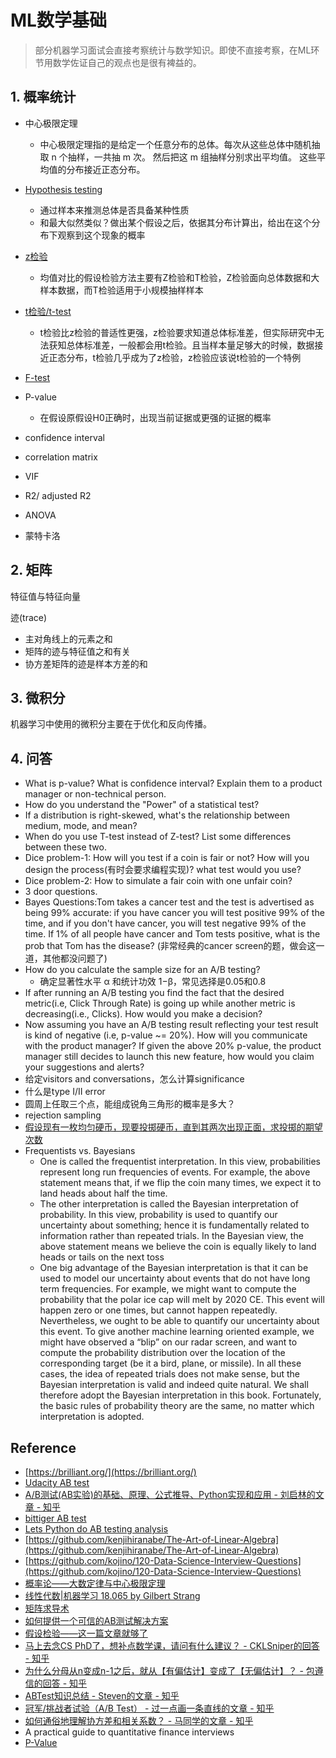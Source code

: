 # ML数学基础

> 部分机器学习面试会直接考察统计与数学知识。即使不直接考察，在ML环节用数学佐证自己的观点也是很有裨益的。


## 1. 概率统计

- 中心极限定理
  - 中心极限定理指的是给定一个任意分布的总体。每次从这些总体中随机抽取 n 个抽样，一共抽 m 次。 然后把这 m 组抽样分别求出平均值。 这些平均值的分布接近正态分布。

- [Hypothesis testing](https://en.wikipedia.org/wiki/Statistical_hypothesis_testing)
  - 通过样本来推测总体是否具备某种性质
  - 和最大似然类似？做出某个假设之后，依据其分布计算出，给出在这个分布下观察到这个现象的概率

- [z检验](https://en.wikipedia.org/wiki/Z-test)
  - 均值对比的假设检验方法主要有Z检验和T检验，Z检验面向总体数据和大样本数据，而T检验适用于小规模抽样样本

- [t检验/t-test](https://en.wikipedia.org/wiki/Student%27s_t-test)
  - t检验比z检验的普适性更强，z检验要求知道总体标准差，但实际研究中无法获知总体标准差，一般都会用t检验。且当样本量足够大的时候，数据接近正态分布，t检验几乎成为了z检验，z检验应该说t检验的一个特例

- [F-test](https://en.wikipedia.org/wiki/F-test#:~:text=An%20F-test%20is%20any,which%20the%20data%20were%20sampled.)

- P-value
  - 在假设原假设H0正确时，出现当前证据或更强的证据的概率

- confidence interval

- correlation matrix

- VIF

- R2/ adjusted R2

- ANOVA

- 蒙特卡洛


## 2. 矩阵

特征值与特征向量

迹(trace)
- 主对角线上的元素之和
- 矩阵的迹与特征值之和有关
- 协方差矩阵的迹是样本方差的和


## 3. 微积分

机器学习中使用的微积分主要在于优化和反向传播。


## 4. 问答

- What is p-value? What is confidence interval? Explain them to a product manager or non-technical person.
- How do you understand the "Power" of a statistical test?
- If a distribution is right-skewed, what's the relationship between medium, mode, and mean?
- When do you use T-test instead of Z-test? List some differences between these two.
- Dice problem-1: How will you test if a coin is fair or not? How will you design the process(有时会要求编程实现)? what test would you use?
- Dice problem-2: How to simulate a fair coin with one unfair coin?
- 3 door questions.
- Bayes Questions:Tom takes a cancer test and the test is advertised as being 99% accurate: if you have cancer you will test positive 99% of the time, and if you don't have cancer, you will test negative 99% of the time. If 1% of all people have cancer and Tom tests positive, what is the prob that Tom has the disease? (非常经典的cancer screen的题，做会这一道，其他都没问题了)
- How do you calculate the sample size for an A/B testing?
  - 确定显著性水平 α 和统计功效 1−β，常见选择是0.05和0.8
- If after running an A/B testing you find the fact that the desired metric(i.e, Click Through Rate) is going up while another metric is decreasing(i.e., Clicks). How would you make a decision?
- Now assuming you have an A/B testing result reflecting your test result is kind of negative (i.e, p-value ~= 20%). How will you communicate with the product manager? If given the above 20% p-value, the product manager still decides to launch this new feature, how would you claim your suggestions and alerts?
- 给定visitors and conversations，怎么计算significance
- 什么是type I/II error
- 圆周上任取三个点，能组成锐角三角形的概率是多大？
- rejection sampling
- [假设现有一枚均匀硬币，现要投掷硬币，直到其两次出现正面，求投掷的期望次数](https://zhuanlan.zhihu.com/p/64262250)
- Frequentists vs. Bayesians
  - One is called the frequentist interpretation. In this view, probabilities represent long run frequencies of events. For example, the above statement means that, if we flip the coin many times, we expect it to land heads about half the time.
  - The other interpretation is called the Bayesian interpretation of probability. In this view, probability is used to quantify our uncertainty about something; hence it is fundamentally related to information rather than repeated trials. In the Bayesian view, the above statement means we believe the coin is equally likely to land heads or tails on the next toss
  - One big advantage of the Bayesian interpretation is that it can be used to model our uncertainty about events that do not have long term frequencies. For example, we might want to compute the probability that the polar ice cap will melt by 2020 CE. This event will happen zero or one times, but cannot happen repeatedly. Nevertheless, we ought to be able to quantify our uncertainty about this event. To give another machine learning oriented example, we might have observed a “blip” on our radar screen, and want to compute the probability distribution over the location of the corresponding target (be it a bird, plane, or missile). In all these cases, the idea of repeated trials does not make sense, but the Bayesian interpretation is valid and indeed quite natural. We shall therefore adopt the Bayesian interpretation in this book. Fortunately, the basic rules of probability theory are the same, no matter which interpretation is adopted.


## Reference
- [https://brilliant.org/](https://brilliant.org/)
- [Udacity AB test](https://www.udacity.com/course/ab-testing--ud257)
- [A/B测试(AB实验)的基础、原理、公式推导、Python实现和应用 - 刘启林的文章 - 知乎](https://zhuanlan.zhihu.com/p/346602966)
- [bittiger AB test](https://drive.google.com/file/d/15F2lpaW0wGU5WK9lR46ygUsBReYig_YE/view)
- [Lets Python do AB testing analysis](https://github.com/tlentali/leab)
- [https://github.com/kenjihiranabe/The-Art-of-Linear-Algebra](https://github.com/kenjihiranabe/The-Art-of-Linear-Algebra)
- [https://github.com/kojino/120-Data-Science-Interview-Questions](https://github.com/kojino/120-Data-Science-Interview-Questions)
- [概率论——大数定律与中心极限定理](https://zhuanlan.zhihu.com/p/259280292)
- [线性代数|机器学习 18.065 by Gilbert Strang](https://www.bilibili.com/video/BV1a7411M7wH/)
- [矩阵求导术](https://zhuanlan.zhihu.com/p/24709748)
- [如何提供一个可信的AB测试解决方案](https://tech.meituan.com/2023/08/24/ab-test-practice-in-meituan.html)
- [假设检验——这一篇文章就够了](https://mp.weixin.qq.com/s/Klj7B2CMO3MF_O-HBfnddw)
- [马上去念CS PhD了，想补点数学课，请问有什么建议？ - CKLSniper的回答 - 知乎](https://www.zhihu.com/question/631954972/answer/3303408469)
- [为什么分母从n变成n-1之后，就从【有偏估计】变成了【无偏估计】？ - 包遵信的回答 - 知乎](https://www.zhihu.com/question/38185998/answer/76525265)
- [ABTest知识总结 - Steven的文章 - 知乎](https://zhuanlan.zhihu.com/p/450660183)
- [冠军/挑战者试验（A/B Test） - 过一点画一条直线的文章 - 知乎](https://zhuanlan.zhihu.com/p/144924899)
- [如何通俗地理解协方差和相关系数？ - 马同学的文章 - 知乎](https://zhuanlan.zhihu.com/p/70644127)
- A practical guide to quantitative finance interviews
- [P-Value](https://zhuanlan.zhihu.com/p/23806765)
